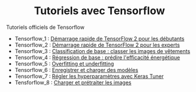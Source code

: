 # <center> Tutoriels avec Tensorflow </center>

Tutoriels officiels de Tensorflow



- Tensorflow_1 : [Démarrage rapide de TensorFlow 2 pour les débutants](https://github.com/BertrandBorel/Tutoriels_Tensorflow/blob/main/Tensorflow_1.ipynb)
- Tensorflow_2 : [Démarrage rapide de TensorFlow 2 pour les experts](https://github.com/BertrandBorel/Notebooks/blob/main/IA/Tensorflow/Tensorflow_2.ipynb)
- Tensorflow_3 : [Classification de base : classer les images de vêtements](https://github.com/BertrandBorel/Notebooks/blob/main/IA/Tensorflow/Tensorflow_3.ipynb)
- Tensorflow_4 : [Régression de base : prédire l'efficacité énergétique](https://github.com/BertrandBorel/Notebooks/blob/main/IA/Tensorflow/Tensorflow_4.ipynb)
- Tensorflow_5 : [Overfitting et underfitting](https://github.com/BertrandBorel/Notebooks/blob/main/IA/Tensorflow/Tensorflow_5.ipynb)
- Tensorflow_6 : [Enregistrer et charger des modèles](https://github.com/BertrandBorel/Notebooks/blob/main/IA/Tensorflow/Tensorflow_6.ipynb)
- Tensorflow_7 : [Régler les hyperparamètres avec Keras Tuner](https://github.com/BertrandBorel/Notebooks/blob/main/IA/Tensorflow/Tensorflow_7.ipynb)
- Tensforflow_8 : [Charger et prétraiter les images](https://github.com/BertrandBorel/Notebooks/blob/main/IA/Tensorflow/Tensorflow_8.ipynb)
